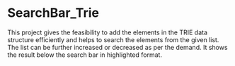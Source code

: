 # SearchBar_Trie
This project gives the feasibility to add the elements in the TRIE data structure efficiently and helps to search the elements from the given list. The list can be further increased or decreased as per the demand. It shows the result below the search bar in highlighted format.
